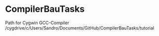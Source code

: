 # CompilerBauTasks
 
Path for Cygwin GCC-Compiler
/cygdrive/c/Users/Sandro/Documents/GitHub/CompilerBauTasks/tutorial

